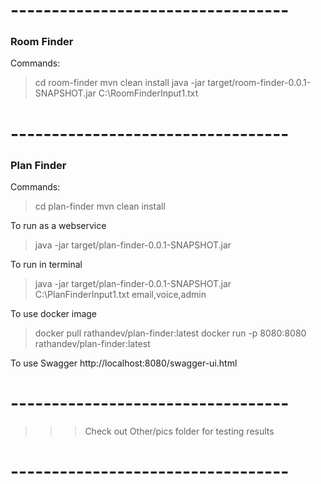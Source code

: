 # ---------------------------------- #
### Room Finder ###

Commands:
> cd room-finder
> mvn clean install
> java -jar target/room-finder-0.0.1-SNAPSHOT.jar C:\RoomFinderInput1.txt

# ---------------------------------- #
### Plan Finder ###

Commands:
> cd plan-finder
> mvn clean install

To run as a webservice
> java -jar target/plan-finder-0.0.1-SNAPSHOT.jar

To run in terminal
> java -jar target/plan-finder-0.0.1-SNAPSHOT.jar C:\PlanFinderInput1.txt email,voice,admin

To use docker image
> docker pull rathandev/plan-finder:latest
> docker run -p 8080:8080 rathandev/plan-finder:latest

To use Swagger
http://localhost:8080/swagger-ui.html

# ---------------------------------- #

>>> Check out Other/pics folder for testing results

# ---------------------------------- #

